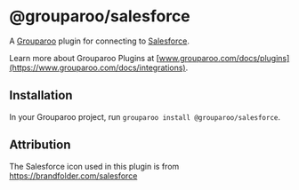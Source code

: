 # @grouparoo/salesforce

A [Grouparoo](https://www.grouparoo.com) plugin for connecting to [Salesforce](https://www.salesforce.com/).

Learn more about Grouparoo Plugins at [www.grouparoo.com/docs/plugins](https://www.grouparoo.com/docs/integrations).

## Installation

In your Grouparoo project, run `grouparoo install @grouparoo/salesforce`.

## Attribution

The Salesforce icon used in this plugin is from https://brandfolder.com/salesforce
